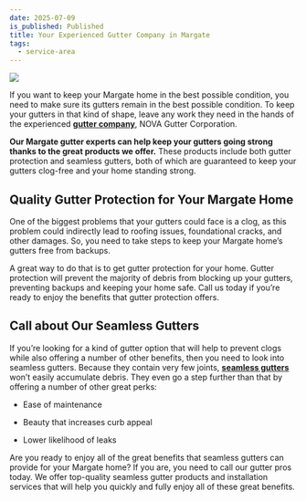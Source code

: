 ```yaml
---
date: 2025-07-09
is_published: Published
title: Your Experienced Gutter Company in Margate
tags:
  - service-area
---
```

![](/media/gutters-margate-fl.jpg)

If you want to keep your Margate home in the best possible condition, you need to make sure its gutters remain in the best possible condition. To keep your gutters in that kind of shape, leave any work they need in the hands of the experienced [**gutter company**](https://www.novagutter.com/), NOVA Gutter Corporation.

**Our Margate gutter experts can help keep your gutters going strong thanks to the great products we offer.** These products include both gutter protection and seamless gutters, both of which are guaranteed to keep your gutters clog-free and your home standing strong.

## Quality Gutter Protection for Your Margate Home

One of the biggest problems that your gutters could face is a clog, as this problem could indirectly lead to roofing issues, foundational cracks, and other damages. So, you need to take steps to keep your Margate home’s gutters free from backups.

A great way to do that is to get gutter protection for your home. Gutter protection will prevent the majority of debris from blocking up your gutters, preventing backups and keeping your home safe. Call us today if you’re ready to enjoy the benefits that gutter protection offers.

## Call about Our Seamless Gutters

If you’re looking for a kind of gutter option that will help to prevent clogs while also offering a number of other benefits, then you need to look into seamless gutters. Because they contain very few joints, [**seamless gutters**](https://novagutter.com/#seamless-gutter-installation) won’t easily accumulate debris. They even go a step further than that by offering a number of other great perks:

*   Ease of maintenance
    
*   Beauty that increases curb appeal
    
*   Lower likelihood of leaks
    

Are you ready to enjoy all of the great benefits that seamless gutters can provide for your Margate home? If you are, you need to call our gutter pros today. We offer top-quality seamless gutter products and installation services that will help you quickly and fully enjoy all of these great benefits.